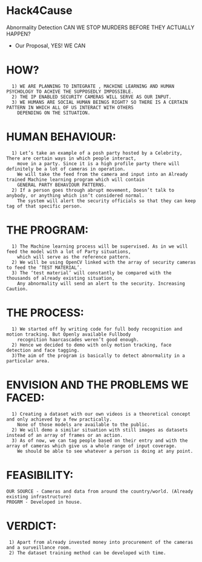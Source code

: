 # Hack4Cause
Abnormality Detection
 CAN WE STOP MURDERS BEFORE THEY ACTUALLY HAPPEN? 
  - Our Proposal, YES! WE CAN
  # HOW?
      1) WE ARE PLANNING TO INTEGRATE , MACHINE LEARNING AND HUMAN PSYCHOLOGY TO ACHIVE THE SUPPOSEDLY IMPOSSIBLE.
      2) THE IP ENABLED SECURITY CAMERAS WILL SERVE AS OUR INPUT.
      3) WE HUMANS ARE SOCIAL HUMAN BEINGS RIGHT? SO THERE IS A CERTAIN PATTERN IN WHICH ALL OF US INTERACT WITH OTHERS 
        DEPENDING ON THE SITUATION.
  # HUMAN BEHAVIOUR:
      1) Let’s take an example of a posh party hosted by a Celebrity, There are certain ways in which people interact, 
        move in a party. Since it is a high profile party there will definitely be a lot of cameras in operation. 
        We will take the feed from the camera and input into an Already trained Machine learning program which will contain 
        GENERAL PARTY BEHAVIOUR PATTERNS.
      2) If a person goes through abrupt movement, Doesn’t talk to anybody, or anything which isn’t considered normal. 
        The system will alert the security officials so that they can keep tag of that specific person.
  # THE PROGRAM:
      1) The Machine learning process will be supervised. As in we will feed the model with a lot of Party situations, 
        which will serve as the reference pattern.
      2) We will be using OpenCV linked with the array of security cameras to feed the ‘TEST MATERIAL’.
      3) The ‘test material’ will constantly be compared with the thousands of already existing situation, 
        Any abnormality will send an alert to the security. Increasing Caution.
  # THE PROCESS:
      1) We started off by writing code for full body recognition and motion tracking. But Openly available Fullbody 
        recognition haarcascades weren’t good enough.
      2) Hence we decided to demo with only motion tracking, face detection and face tagging.
      3)The aim of the program is basically to detect abnormality in a particular area.
  # ENVISION AND THE PROBLEMS WE FACED:
      1) Creating a dataset with our own videos is a theoretical concept and only achieved by a few practically. 
        None of those models are available to the public.
      2) We will demo a similar situation with still images as datasets instead of an array of frames or an action.
      3) As of now, we can tag people based on their entry and with the array of cameras which give us a whole range of input coverage.
        We should be able to see whatever a person is doing at any point.
  # FEASIBILITY:
    OUR SOURCE - Cameras and data from around the country/world. (Already existing infrastructure)
    PROGRM - Developed in house.
  # VERDICT:
     1) Apart from already invested money into procurement of the cameras and a surveillance room.
     2) The dataset training method can be developed with time.
